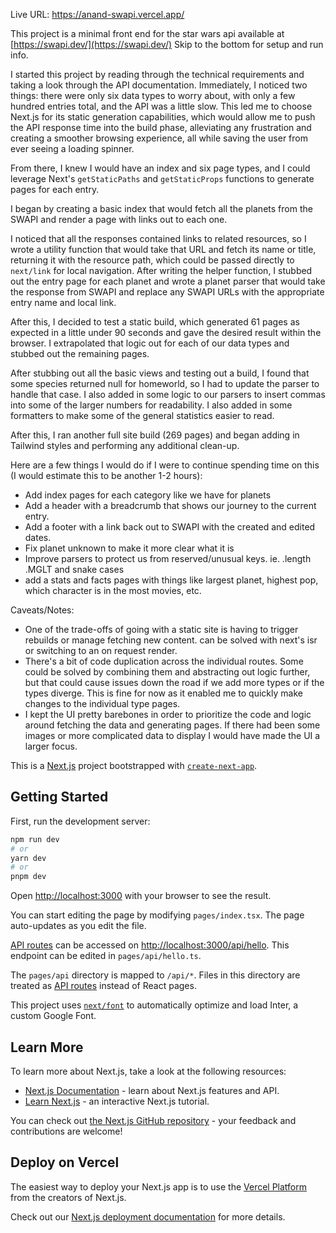 Live URL: https://anand-swapi.vercel.app/

This project is a minimal front end for the star wars api available at [https://swapi.dev/](https://swapi.dev/) Skip to the bottom for setup and run info.

I started this project by reading through the technical requirements and taking a look through the API documentation. Immediately, I noticed two things: there were only six data types to worry about, with only a few hundred entries total, and the API was a little slow. This led me to choose Next.js for its static generation capabilities, which would allow me to push the API response time into the build phase, alleviating any frustration and creating a smoother browsing experience, all while saving the user from ever seeing a loading spinner.

From there, I knew I would have an index and six page types, and I could leverage Next's `getStaticPaths` and `getStaticProps` functions to generate pages for each entry.

I began by creating a basic index that would fetch all the planets from the SWAPI and render a page with links out to each one. 

I noticed that all the responses contained links to related resources, so I wrote a utility function that would take that URL and fetch its name or title, returning it with the resource path, which could be passed directly to `next/link` for local navigation. After writing the helper function, I stubbed out the entry page for each planet and wrote a planet parser that would take the response from SWAPI and replace any SWAPI URLs with the appropriate entry name and local link.

After this, I decided to test a static build, which generated 61 pages as expected in a little under 90 seconds and gave the desired result within the browser. I extrapolated that logic out for each of our data types and stubbed out the remaining pages.

After stubbing out all the basic views and testing out a build, I found that some species returned null for homeworld, so I had to update the parser to handle that case. I also added in some logic to our parsers to insert commas into some of the larger numbers for readability. I also added in some formatters to make some of the general statistics easier to read.

After this, I ran another full site build (269 pages) and began adding in Tailwind styles and performing any additional clean-up.

Here are a few things I would do if I were to continue spending time on this (I would estimate this to be another 1-2 hours):
- Add index pages for each category like we have for planets
- Add a header with a breadcrumb that shows our journey to the current entry.
- Add a footer with a link back out to SWAPI with the created and edited dates.
- Fix planet unknown to make it more clear what it is
- Improve parsers to protect us from reserved/unusual keys. ie. .length .MGLT and snake cases
- add a stats and facts pages with things like largest planet, highest pop, which character is in the most movies, etc.

Caveats/Notes:
- One of the trade-offs of going with a static site is having to trigger rebuilds or manage fetching new content. can be solved with next's isr or switching to an on request render.
- There's a bit of code duplication across the individual routes. Some could be solved by combining them and abstracting out logic further, but that could cause issues down the road if we add more types or if the types diverge. This is fine for now as it enabled me to quickly make changes to the individual type pages.
- I kept the UI pretty barebones in order to prioritize the code and logic around fetching the data and generating pages. If there had been some images or more complicated data to display I would have made the UI a larger focus.


This is a [Next.js](https://nextjs.org/) project bootstrapped with [`create-next-app`](https://github.com/vercel/next.js/tree/canary/packages/create-next-app).

## Getting Started

First, run the development server:

```bash
npm run dev
# or
yarn dev
# or
pnpm dev
```

Open [http://localhost:3000](http://localhost:3000) with your browser to see the result.

You can start editing the page by modifying `pages/index.tsx`. The page auto-updates as you edit the file.

[API routes](https://nextjs.org/docs/api-routes/introduction) can be accessed on [http://localhost:3000/api/hello](http://localhost:3000/api/hello). This endpoint can be edited in `pages/api/hello.ts`.

The `pages/api` directory is mapped to `/api/*`. Files in this directory are treated as [API routes](https://nextjs.org/docs/api-routes/introduction) instead of React pages.

This project uses [`next/font`](https://nextjs.org/docs/basic-features/font-optimization) to automatically optimize and load Inter, a custom Google Font.

## Learn More

To learn more about Next.js, take a look at the following resources:

- [Next.js Documentation](https://nextjs.org/docs) - learn about Next.js features and API.
- [Learn Next.js](https://nextjs.org/learn) - an interactive Next.js tutorial.

You can check out [the Next.js GitHub repository](https://github.com/vercel/next.js/) - your feedback and contributions are welcome!

## Deploy on Vercel

The easiest way to deploy your Next.js app is to use the [Vercel Platform](https://vercel.com/new?utm_medium=default-template&filter=next.js&utm_source=create-next-app&utm_campaign=create-next-app-readme) from the creators of Next.js.

Check out our [Next.js deployment documentation](https://nextjs.org/docs/deployment) for more details.
